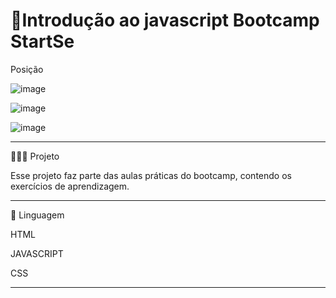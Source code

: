 # 🚀Introdução ao javascript Bootcamp StartSe
 

Posição 

![image](https://user-images.githubusercontent.com/72118415/174226729-2fef29c3-4a25-4500-9b32-479f4ca1bee4.png)

![image](https://user-images.githubusercontent.com/72118415/174226773-d9110e76-3e97-430a-b115-d09c59ce3e74.png)

![image](https://user-images.githubusercontent.com/72118415/174226910-3eb9cc9a-6bf8-4e30-9717-9f389f7f64b2.png)


***************************************************************
👩🏻‍💻 Projeto

Esse projeto faz parte das aulas práticas do bootcamp, contendo os exercícios de aprendizagem.
**************************************************************
🧩 Linguagem

HTML

JAVASCRIPT

CSS
******************************************************************
